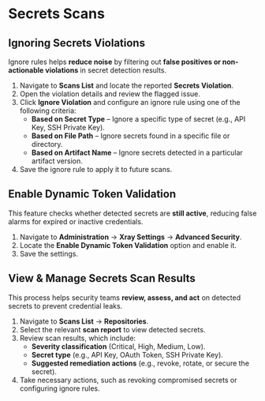 # Secrets Scans

##

## **Ignoring Secrets Violations**

Ignore rules helps **reduce noise** by filtering out **false positives or non-actionable violations** in secret detection results.

1. Navigate to **Scans List** and locate the reported **Secrets Violation**.
2. Open the violation details and review the flagged issue.
3. Click **Ignore Violation** and configure an ignore rule using one of the following criteria:
   * **Based on Secret Type** – Ignore a specific type of secret (e.g., API Key, SSH Private Key).
   * **Based on File Path** – Ignore secrets found in a specific file or directory.
   * **Based on Artifact Name** – Ignore secrets detected in a particular artifact version.
4. Save the ignore rule to apply it to future scans.

## **Enable Dynamic Token Validation**

This feature checks whether detected secrets are **still active**, reducing false alarms for expired or inactive credentials.

1. Navigate to **Administration** → **Xray Settings** → **Advanced Security**.
2. Locate the **Enable Dynamic Token Validation** option and enable it.
3. Save the settings.

## **View & Manage Secrets Scan Results**

This process helps security teams **review, assess, and act** on detected secrets to prevent credential leaks.

1. Navigate to **Scans List** → **Repositories**.
2. Select the relevant **scan report** to view detected secrets.
3. Review scan results, which include:
   * **Severity classification** (Critical, High, Medium, Low).
   * **Secret type** (e.g., API Key, OAuth Token, SSH Private Key).
   * **Suggested remediation actions** (e.g., revoke, rotate, or secure the secret).
4. Take necessary actions, such as revoking compromised secrets or configuring ignore rules.
